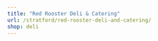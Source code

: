 ```yaml
---
title: "Red Rooster Deli & Catering"
url: /stratford/red-rooster-deli-and-catering/
shop: deli
---
```

